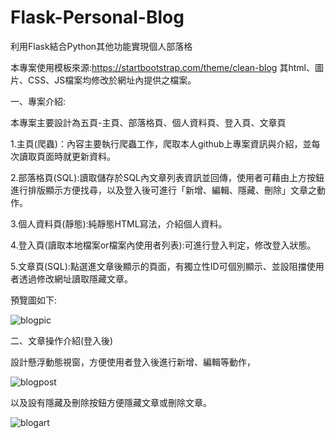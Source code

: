 # Flask-Personal-Blog
利用Flask結合Python其他功能實現個人部落格

本專案使用模板來源:https://startbootstrap.com/theme/clean-blog 其html、圖片、CSS、JS檔案均修改於網址內提供之檔案。

一、專案介紹:

本專案主要設計為五頁-主頁、部落格頁、個人資料頁、登入頁、文章頁

1.主頁(爬蟲)：內容主要執行爬蟲工作，爬取本人github上專案資訊與介紹，並每次讀取頁面時就更新資料。

2.部落格頁(SQL):讀取儲存於SQL內文章列表資訊並回傳，使用者可藉由上方按鈕進行排版顯示方便找尋，以及登入後可進行「新增、編輯、隱藏、刪除」文章之動作。

3.個人資料頁(靜態):純靜態HTML寫法，介紹個人資料。

4.登入頁(讀取本地檔案or檔案內使用者列表):可進行登入判定，修改登入狀態。

5.文章頁(SQL):點選進文章後顯示的頁面，有獨立性ID可個別顯示、並設阻擋使用者透過修改網址讀取隱藏文章。

預覽圖如下:

![blogpic](https://user-images.githubusercontent.com/103618758/191594946-5bd272e1-abd5-4a38-a3e3-9dbfdd89e0f2.jpg)

二、文章操作介紹(登入後)

設計懸浮動態視窗，方便使用者登入後進行新增、編輯等動作，

![blogpost](https://user-images.githubusercontent.com/103618758/191596387-0964fb5a-09d3-4a5b-980f-eaeb7bb3885a.jpg)

以及設有隱藏及刪除按鈕方便隱藏文章或刪除文章。

![blogart](https://user-images.githubusercontent.com/103618758/191596486-f231e3a1-288b-4abd-8723-bf4e77d256aa.jpg)
